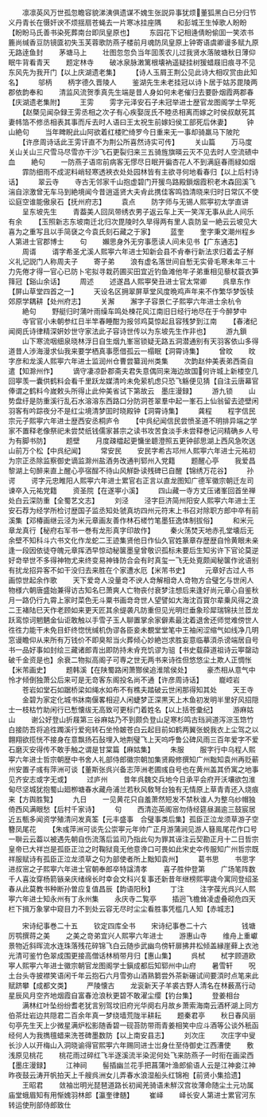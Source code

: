 <!-- { "loadSidebar": true } -->
　　凛凛英风万世孤忽瞻容貌涕洟俱遗谋不媿生张説异事犹烦董狐黑白已分归节义丹青长在慑奸谀不烦揺扇苍蝇去一片寒冰挂座隅
　　和彭城王生悼歌人盼盼【盼盼马氏善书染死葬南台即凤皇原也】
　　东园花下记相逄倩盼偷囬一笑浓书簏尚缄香豆防镜匳初失玉芙蓉歌防燕子楼前月魂防凤皇原上钟寄语虞卿谩多赋九原无路逹鱼封
　　茅塘马上
　　壮图忽忽负当年囬羡农儿过我贤水落陂塘秋日薄仰眠牛背看青天
　　题定林寺
　　破冰泉脉潄篱根壊衲遥疑挂树猨蜡屐旧痕寻不见东风先为我开门【以上庆湖遗老集】
　　【诗人玉屑王荆公见此诗大相叹赏由此知名】
　　邬柄
　　柄字德久晋陵人
　　鉴湖先生未老挂冠以诗卜居于姑苏毘陵两郡依韵奉和
　　清监风流贺季真先生端是昔人身如何未老催归去要卧烟霞两郡春【庆湖遗老集附】
　　王雱
　　雱字元泽安石子未冠举进士歴官龙图阁学士早死
　　【赵槩见闻杂録王雱丞相之次子有心疾娶厐氏不睦丞相离而嫁之时侯叔献死其妻帏箔不修丞相表其事而斥去时人语曰王太祝生前嫁妇侯工部死后休妻】
　　钟山絶句
　　当年睥睨此山阿欲着红楼贮绮罗今日重来无一事却骑羸马下陂陀
　　【许彦周诗话此王雱讦直不为荆公所喜然诗实可传】
　　关山篇
　　万马度关山关山三尺雪马尽雪亦干沙飞石更裂归来三五骑旌旗暎云灭不见去时人空流碛中血
　　絶句
　　一防燕子语帘前病客无憀尽日眠开徧杏花人不到满庭春雨緑如烟
　　霏防细雨不成泥料峭轻寒透裌衣处处园林皆有主欲寻何地看春归【以上后村诗话】
　　翠云寺
　　寺古无邻家千山抱虚碧门开猨鸟路殿鎻烟霞积老木森回溪飞湍自淙激曾无车马到絶境闻今昔逍遥贤大夫肻此携佳客鸣驺清晓来归时日常仄不使讼庭空谁能傲泉石【抚州府志】
　　袁点
　　防字师与无锡人熙寕初太学直讲
　　呈东坡先生
　　青葢美人回凤带绣衣男子返云车上天一笑浑无事从此人间乐有余
　　【玉照新志东坡南迁北归次毘陵时久旱得两有里人袁防呈一絶云云坡见大喜为之重写且以手简褎之今袁氏刻石藏之于家】
　　蓝奎
　　奎字秉文潮州程乡人第进士官郡博士
　　句
　　嬾思身外无穷事愿读人间未见书【广东通志】
　　周谞
　　谞字希圣尤溪人熙寕六年进士知新会县不肻奉行新法求归着孟子觧义礼记説门人称周夫子
　　寄子弟
　　浪有虚名落世间自慙无实骨毛寒未年三十力先倦才得一官心已防卜宅拟寻栽药圃买田宜近钓鱼滩他年子弟重相见藜杖蓑衣笋箨冠【谿山余话】
　　周述
　　述遂昌人熙寕癸丑进士官太常卿
　　呉臯东作【屏山草堂四首之一】
　　天设名区拥翠屏草堂风度晩鸡声年来不作繁华梦饭犊郊原学耦耕【处州府志】
　　关澥
　　澥字子容景仁子熙寕六年进士余杭令
　　絶句
　　野艇归时蒲叶雨缲车鸣处楝花风江南旧日经行地尽在于今醉梦中
　　寺官官小未朝参红日半竿春睡酣为报邻鸡莫惊起且容残梦到江南
　　【春渚纪闻阕氏诗律精深姸妙世守家法此子容诗世传以为东坡先生作非也】
　　游九鎻
　　山下寒流咽细泉晓林浮日自生烟九峯宻锁疑无路五洞潜通别有天羽客依山多得道昔人渉海漫求仙我来要学栖真事愿借孤云一榻眠【洞霄诗集】
　　曾旼
　　旼字彦和龙溪人熙寕六年进士监润州仓曹尝纂润州类集
　　次韵赵仲美表弟西斋自遣【知滁州作】
　　谪守凄凉卧郡斋夫君失意偶同来海边故国何许城上新楼空几回寕羡一囊供鹤料会看千里跃龙媒清吟未免萦机虑只恐飞觞便见猜【自注云唐幕官俸谓之鹤料今嵗敕头所得止此仲美省试下第故云　墨庄漫録】
　　游九锁
　　山势盘纡是防重溪行乱石水溶溶东西路口分防洞苍翠羣中起一峯石上仙翁留去迹壁闲羽客有吟踪夜分不是红尘境清梦囬时晓殿钟【洞霄诗集】
　　龚程
　　程字信民宗元子熙寕六年进士歴西安丞桐庐令
　　【中呉纪闻信民尝愤圣道不明排异端之学家不置释老像祭祀未尝焚纸钱儒家甚宗之读书攻苦食淡手未尝释巻记问精确乡人号为有脚书防】
　　题壁
　　月度疎櫺起更慵坐聼澄照五更钟郤思湖上西风急吹送山前万个松【中呉纪闻】
　　常安民
　　安民字希古邛州人熙寕六年进士元祐初为宗正丞除监察御史谪监滁州盐酒务改通判郓州入党籍
　　题醒心亭
　　我爱昌黎湖上句醉来直上醒心亭宿酲不待山风觧卧读残碑已自醒【锦绣万花谷】
　　孙谔
　　谔字元忠睢阳人熙寕六年进士累官右正言以直龙图知广德军徽宗朝迁左司谏卒入元祐党籍
　　资圣院【在遂寕小溪】
　　四山藏一寺方丈压诸峯回首坐禅处白云深防重【全蜀艺文志】
　　刘泾
　　泾字巨济简州阳安人熙寕六年进士王安石荐为经学所检讨歴国子监丞知处虢真坊四州元符末上书召对除职方郎中卒有前溪集【邓椿画继云泾为米元章画友善作林石槎竹笔墨狂逸体制拔俗】
　　和米元章龙真行【秘府右军书一巻有龙形真字印故作】
　　秦火荡焚天地赤孔堂壊后无余壁不知科斗六书文化作龙蛇二王迹集贤他日作仙久官姓篆章存歴歴自怜黄眼未亲逢一段因依徒夺魄元章挥洒早惊动秘箧墨皇曾敬识孤标未要后生知劣许下官论莫逆好竒举世不多得神物尤来终变易神锋防合会有时真玺一飞无处覔颇闻秘箧作讹语别有扰龙招异客不如干没归去来胜在个家遭水厄【米芾书史】
　　元章好古过人书画惊世起余作歌
　　天下爱竒人没量竒不谀人竒解相竒人竒物方合璧乞与世闲人物様六朝唐盛始兼得访古知名巳萧爽人亡物丧付衰梦注想后来逢好尚元章心自鉴秋月一路仍行九霄上家时菜色无斗粟书画竒竒世人望譬如大海沈百寳尔辈乗风得之浪二王褚陆巳天作老顾如来更天匠其余缇袭凡防重但见光明烂垂象珍犀瑞锦扶兰茝龙跃鸾惊诃魍魉金仙讵敢触以手雪子玉人聊置掌余家僻素最沈着退舍还师觉难傍世人徃徃力能干未免目虾终惚恍缄机伪谬各臣妾未覩堂堂笔中王袖闲涩缩气如线净几明窓谩瞻仰从来所有万钱价不即臭帤当火葬倾心妙絶岂求胜妄意临摹湏杀谤端居自号书一品好事如封绘三藏诸郎青出即防持未肻充饥谬为驵【书史载薛道祖诗云寕罄动破千金资是也】余衰二物拟高阁子可専之世无两书来诗徃但悠悠尘土欺人正惆怅【米芾画史】
　　题韩溪【在陕蜀路闲萧酂侯追淮隂侯处】
　　豪杰相从意气中怜才倾倒独萧公后来可是无竒客东阁投名尚不通【许彦周诗话】
　　巃崆岩
　　苍岩如堂石如踞桥梁如绳水如布不有樵夫踏破云世闲那得知其处
　　天王寺
　　金碧为家定化城书牀南偃畧相迎人闲蜨梦正深黒天上木鱼初发明半里好风招隠士一枝枯竹助闲行已慙懐绂无高致可更标门着姓名【以上括苍彚纪】
　　游麻姑山
　　谢公好登山折屐第三谷麻姑乃不到颇负登山足寒杉鸣古珰涧道泻淙玉筇竹白接防吾将追徃躅溪行爱宛转石坐怜皴苍白云起目前如鹤两翼张蜕我衣上尘驾之以翺翔欲揽恍不接身在意飘扬石鼔埋入地荆璧飞上天呜呼鲁公碑风雨三百年爱字不爱石磨灭安得传不敢手触之谓是甘棠篇【麻姑集】
　　朱服
　　服字行中乌程人熙寕六年进士哲宗朝歴中书舍人礼部侍郎徽宗朝加集贤殿修撰知广州黜知袁州再贬蕲州安置子彧有萍洲可谈【董斯张呉兴备志萍洲老圃彧自号也在黄州盖其侨寓之地事见齐安志或字无或】
　　过庐州
　　昔年呉魏交兵地今日承平会府开沃壤欲包淮甸尽坚城犹抱蜀山廻栁塘春水藏舟浦兰若秋风敎弩台独有无情原上草青青还入烧痕来【方舆胜覧】
　　九日
　　一见黄花只自羞萧然短发不禁秋谁人为整乌纱帽独倚西风满眼愁【后村千家诗】
　　句
　　西清迩英阁宻勿侍经筵昼漏逾三鼓宸居近五甎多闻资学殖清问发真筌【元丰盛事　合璧事类后集】孤臣正泣龙须草游子空簪凤尾花
　　【朱彧萍洲可谈先公崇寕元年帅广正月游蒲涧见游人簮鳯尾花作口号一聨云云葢以被遇先朝自伤流落后监司乃指此句为罪其诬注云契勘正月十二日哲宗皇帝已大祥岂是孤臣正泣之时鞠狱竟无他意谗口可畏如此宋史夲传服知广州哲宗既祥服赋诗有孤臣正泣龙须草之句为部使者所上黜知袁州】
　　葛书思
　　书思字进叔宻之子熙寕六年进士官朝奉郎卒特諡清孝
　　喜子胜仲登第
　　广场笔阵数千人喜汝穿杨箭镞亲庆绪绵长时幸会文科兴复事还新昔年继榜熙寕歳今寓同登绍圣春从此莫教书种断孙曽应复值昌辰【韵语阳秋】
　　丁注
　　注字葆光呉兴人熙寕六年进士知永州有丁永州集
　　永庆寺二覧亭
　　插迥飞檐耸凌虚叠砌危四天栏下揖万象掌中窥目力不到处云容无尽时尘尘看胜事凭槛几人知【赤城志】














　　宋诗纪事巻二十五
　　钦定四库全书
　　宋诗纪事巻二十六　　　　　钱塘厉鹗撰蒋之美
　　之美之竒弟宜兴人熙寕六年进士
　　游惠山寺
　　维舟上重巘景物近斜晖流水连珠落残花碎锦飞白云随歩武幽鸟傍轩扉拂井松倾盖縁崖藓上衣池光清可鉴竹色翠成围更接高僧话林梢带月归【惠山集】
　　呉栻
　　栻字顾道欧寕人熙寕六年进士徽宗朝官龙图阁学士鎭成都后知郓州中山府
　　暑雪轩
　　呪土台头寺披襟笑语闲千年云抱石六月雪弥山酒熟篘尝外茶新碾试间要湏时点笔来此赋跻攀【成都文类】
　　严陵懐古
　　龙衮新天子羊裘古野人清名在林薮髙行动星辰风月空齐地烟霞自富春沧浪秋更碧不敢濯尘缨【钓台集】
　　登姜相台
　　满林红叶坠纷纷耆老犹言别驾坟旧府光华阕右月故乡萧索海南云酒杯湖上同方伯茶灶岩边共隠君二百余年真一梦绕墙荒陇半耕耘
　　题秦君亭
　　秋日春风丽句亭先生天上少微星满炉松影随香碧一砚苔防带雨青姜相笑中应斗酒等公谈外秖函经何人为我擕氊蜡来洗苍碑墨数防【以上南安县志】
　　刘次庄
　　次庄字中叟长沙人以开梅山入洞晓谕得官熙寕六年赐同进士岀身仕至侍御史江西漕使
　　敷浅原见桃花
　　桃花雨过碎红飞半逐溪流半染泥何处飞来防燕子一时衔在画梁西【墨庄漫録】
　　江神祠
　　髻插幽兰花手把菖蒲叶渔郎偷语人云是江神妾江神昨夜鼓云涛开帆拍天上千艘呉洲女儿弄春水浪湿船头红锦袍【前贤小集拾遗】
　　王昭君
　　敛袖岀明光琵琶道路长初闻羌骑语未觧汉宫妆薄命随尘土元功属庙堂蛾眉知有用惭媿羽林郎【瀛奎律髄】
　　崔峄
　　峄长安人第进士累官河东转运使刑部侍郎致仕
